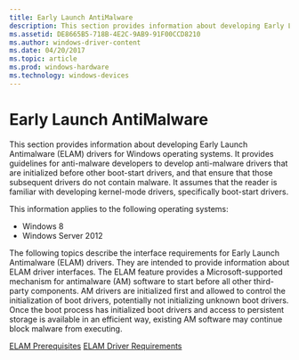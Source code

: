 ```yaml
---
title: Early Launch AntiMalware
description: This section provides information about developing Early Launch Antimalware (ELAM) drivers for Windows operating systems.
ms.assetid: DE8665B5-718B-4E2C-9AB9-91F00CCD8210
ms.author: windows-driver-content
ms.date: 04/20/2017
ms.topic: article
ms.prod: windows-hardware
ms.technology: windows-devices
---
```


# Early Launch AntiMalware


This section provides information about developing Early Launch Antimalware (ELAM) drivers for Windows operating systems. It provides guidelines for anti-malware developers to develop anti-malware drivers that are initialized before other boot-start drivers, and that ensure that those subsequent drivers do not contain malware. It assumes that the reader is familiar with developing kernel-mode drivers, specifically boot-start drivers.

This information applies to the following operating systems:

-   Windows 8
-   Windows Server 2012

The following topics describe the interface requirements for Early Launch Antimalware (ELAM) drivers. They are intended to provide information about ELAM driver interfaces. The ELAM feature provides a Microsoft-supported mechanism for antimalware (AM) software to start before all other third-party components. AM drivers are initialized first and allowed to control the initialization of boot drivers, potentially not initializing unknown boot drivers. Once the boot process has initialized boot drivers and access to persistent storage is available in an efficient way, existing AM software may continue block malware from executing.

[ELAM Prerequisites](elam-prerequisites.md)
[ELAM Driver Requirements](elam-driver-requirements.md)

 

 





